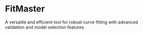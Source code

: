 # FitMaster
A versatile and efficient tool for robust curve fitting with advanced validation and model selection features.
